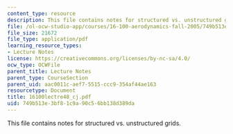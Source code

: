 ```yaml
---
content_type: resource
description: This file contains notes for structured vs. unstructured grids.
file: /ol-ocw-studio-app/courses/16-100-aerodynamics-fall-2005/749b513e3bf81c9a90c56bb138d389da_16100lectre48_cj.pdf
file_size: 21672
file_type: application/pdf
learning_resource_types:
- Lecture Notes
license: https://creativecommons.org/licenses/by-nc-sa/4.0/
ocw_type: OCWFile
parent_title: Lecture Notes
parent_type: CourseSection
parent_uid: aac0011c-aef7-5515-ccc9-354af44ae163
resourcetype: Document
title: 16100lectre48_cj.pdf
uid: 749b513e-3bf8-1c9a-90c5-6bb138d389da
---
```

This file contains notes for structured vs. unstructured grids.
